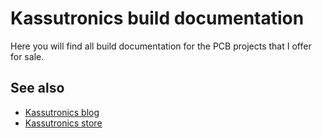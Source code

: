 # Kassutronics build documentation
Here you will find all build documentation for the PCB projects that I offer for sale.

## See also
- [Kassutronics blog](https://kassu2000.blogspot.com)
- [Kassutronics store](https://store.kassutronics.net)